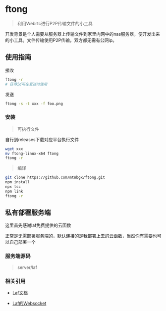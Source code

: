 # ftong 

> 利用Webrtc进行P2P传输文件的小工具

开发背景是个人需要从服务器上传输文件到家里内网中的nas服务器，便开发出来的小工具。文件传输使用P2P传输，双方都无需有公网ip。

## 使用指南

接收

```sh
ftong -r 
# 获得id可在发送时使用
```

发送

```sh
ftong -s -t xxx -f foo.png
```

### 安装


> 可执行文件

自行到releases下载对应平台执行文件

```sh
wget xxx
mv ftong-linux-x64 ftong
ftong -r
```

> 编译

```sh
git clone https://github.com/mtnbgx/ftong.git
npm install
npx tsc
npm link
ftong -r
```

## 私有部署服务端

这里首先感谢laf免费提供的云函数

正常是无需部署服务端的，默认连接的是我部署上去的云函数，当然你有需要也可以自己部署一个

### 服务端源码
> server/laf

### 相关引用
- [Laf文档](https://doc.laf.run/guide/function/)

- [Laf的Websocket](https://doc.laf.run/guide/function/websocket.html)
